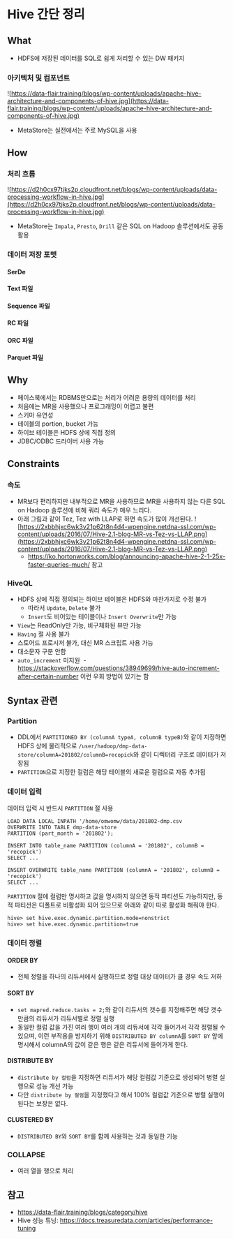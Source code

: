 # Hive 간단 정리

## What

- HDFS에 저장된 데이터를 SQL로 쉽게 처리할 수 있는 DW 패키지

### 아키텍처 및 컴포넌트

![https://data-flair.training/blogs/wp-content/uploads/apache-hive-architecture-and-components-of-hive.jpg](https://data-flair.training/blogs/wp-content/uploads/apache-hive-architecture-and-components-of-hive.jpg)

- MetaStore는 실전에서는 주로 MySQL을 사용

## How

### 처리 흐름

![https://d2h0cx97tjks2p.cloudfront.net/blogs/wp-content/uploads/data-processing-workflow-in-hive.jpg](https://d2h0cx97tjks2p.cloudfront.net/blogs/wp-content/uploads/data-processing-workflow-in-hive.jpg)

- MetaStore는 `Impala`, `Presto`, `Drill` 같은 SQL on Hadoop 솔루션에서도 공동 활용

### 데이터 저장 포맷

#### SerDe


#### Text 파일


#### Sequence 파일


#### RC 파일


#### ORC 파일


#### Parquet 파일


  
## Why

- 페이스북에서는 RDBMS만으로는 처리가 어려운 용량의 데이터를 처리
- 처음에는 MR을 사용했으나 프로그래밍이 어렵고 불편
- 스키마 유연성
- 테이블의 portion, bucket 가능
- 하이브 테이블은 HDFS 상에 직접 정의
- JDBC/ODBC 드라이버 사용 가능

## Constraints

### 속도

- MR보다 편리하지만 내부적으로 MR을 사용하므로 MR을 사용하지 않는 다른 SQL on Hadoop 솔루션에 비해 쿼리 속도가 매우 느리다.
- 아래 그림과 같이 Tez, Tez with LLAP로 하면 속도가 많이 개선된다.
  ![https://2xbbhjxc6wk3v21p62t8n4d4-wpengine.netdna-ssl.com/wp-content/uploads/2016/07/Hive-2.1-blog-MR-vs-Tez-vs-LLAP.png](https://2xbbhjxc6wk3v21p62t8n4d4-wpengine.netdna-ssl.com/wp-content/uploads/2016/07/Hive-2.1-blog-MR-vs-Tez-vs-LLAP.png)
  - https://ko.hortonworks.com/blog/announcing-apache-hive-2-1-25x-faster-queries-much/ 참고

### HiveQL

- HDFS 상에 직접 정의되는 하이브 테이블은 HDFS와 마찬가지로 수정 불가
  - 따라서 `Update`, `Delete` 불가
  - `Insert`도 비어있는 테이블이나 `Insert Overwrite`만 가능
- `View`는 ReadOnly만 가능, 비구체화된 뷰만 가능
- `Having` 절 사용 불가
- 스토어드 프로시저 불가, 대신 MR 스크립트 사용 가능
- 대소문자 구분 안함
- `auto_increment` 미지원
  - https://stackoverflow.com/questions/38949699/hive-auto-increment-after-certain-number 이런 우회 방법이 있기는 함

## Syntax 관련

### Partition

- DDL에서 `PARTITIONED BY (columnA typeA, columnB typeB)`와 같이 지정하면 HDFS 상에 물리적으로 `/user/hadoop/dmp-data-store/columnA=201802/columnB=recopick`와 같이 디렉터리 구조로 데이터가 저장됨
- `PARTITION`으로 지정한 컬럼은 해당 테이블의 새로운 컬럼으로 자동 추가됨

### 데이터 입력

데이터 입력 시 반드시 `PARTITION` 절 사용

```
LOAD DATA LOCAL INPATH '/home/omwomw/data/201802-dmp.csv
OVERWRITE INTO TABLE dmp-data-store
PARTITION (part_month = '201802');

INSERT INTO table_name PARTITION (columnA = '201802', columnB = 'recopick')
SELECT ...

INSERT OVERWRITE table_name PARTITION (columnA = '201802', columnB = 'recopick')
SELECT ...
```

`PARTITION` 절에 컬럼만 명시하고 값을 명시하지 않으면 동적 파티션도 가능하지만, 동적 파티션은 디폴트로 비활성화 되어 있으므로 아래와 같이 따로 활성화 해줘야 한다.

```
hive> set hive.exec.dynamic.partition.mode=nonstrict
hive> set hive.exec.dynamic.partition=true
```

### 데이터 정렬

#### ORDER BY

- 전체 정렬을 하나의 리듀서에서 실행하므로 정렬 대상 데이터가 클 경우 속도 저하

#### SORT BY

- `set mapred.reduce.tasks = 2;`와 같이 리듀서의 갯수를 지정해주면 해당 갯수만큼의 리듀서가 리듀서별로 정렬 실행
- 동일한 컬럼 값을 가진 여러 행이 여러 개의 리듀서에 각각 들어가서 각각 정렬될 수 있으며, 이런 부작용을 방지하기 위해 `DISTRIBUTED BY columnA`를 `SORT BY` 앞에 명시해서 columnA의 값이 같은 행은 같은 리듀서에 들어가게 한다.

#### DISTRIBUTE BY

- `distribute by 컬럼`을 지정하면 리듀서가 해당 컬럼값 기준으로 생성되어 병렬 실행으로 성능 개선 가능
- 다만 `distribute by 컬럼`을 지정했다고 해서 100% 컬럼값 기준으로 병렬 실행이 된다는 보장은 없다.

#### CLUSTERED BY

- `DISTRIBUTED BY`와 `SORT BY`를 함께 사용하는 것과 동일한 기능


### COLLAPSE

- 여러 열을 행으로 처리


## 참고

- https://data-flair.training/blogs/category/hive
- Hive 성능 튜닝: https://docs.treasuredata.com/articles/performance-tuning
